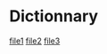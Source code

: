 # Dictionnary

[file1](https://raw.githubusercontent.com/Lyon-Ynov-Campus/YTrack/master/subjects/hangman/dictionnary/words.txt)
[file2](https://raw.githubusercontent.com/Lyon-Ynov-Campus/YTrack/master/subjects/hangman/dictionnary/words2.txt)
[file3](https://raw.githubusercontent.com/Lyon-Ynov-Campus/YTrack/master/subjects/hangman/dictionnary/words3.txt)